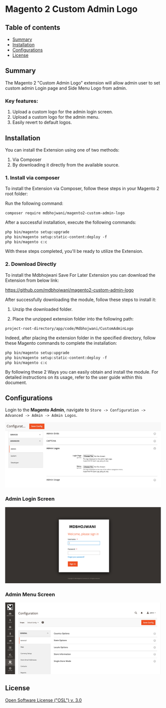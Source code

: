 # Magento 2 Custom Admin Logo

## Table of contents

- [Summary](#summary)
- [Installation](#installation)
- [Configurations](#configurations)
- [License](#license)

## Summary

The Magento 2 "Custom Admin Logo" extension will allow admin user to set custom admin Login page and Side Menu Logo from admin.

### Key features:
1. Upload a custom logo for the admin login screen.
2. Upload a custom logo for the admin menu.
3. Easily revert to default logos.


## Installation

You can install the Extension using one of two methods:
 1. Via Composer 
 2. By downloading it directly from the available source.
 
### 1. Install via composer

To install the Extension via Composer, follow these steps in your Magento 2 root folder:

Run the following command:
```shell
composer require mdbhojwani/magento2-custom-admin-logo
```
After a successful installation, execute the following commands:

```shell
php bin/magento setup:upgrade
php bin/magento setup:static-content:deploy -f
php bin/magento c:c
```

With these steps completed, you'll be ready to utilize the Extension.

### 2. Download Directly

To install the Mdbhojwani Save For Later Extension you can download the Extension from below link:

https://github.com/mdbhojwani/magento2-custom-admin-logo

After successfully downloading the module, follow these steps to install it:

1. Unzip the downloaded folder.

2. Place the unzipped extension folder into the following path:

```shell
project-root-directory/app/code/Mdbhojwani/CustomAdminLogo
```

Indeed, after placing the extension folder in the specified directory, follow these Magento commands to complete the installation:
```shell
php bin/magento setup:upgrade
php bin/magento setup:static-content:deploy -f
php bin/magento c:c
```

By following these 2 Ways you can easily obtain and install the module. For detailed instructions on its usage, refer to the user guide within this document.


## Configurations

Login to the **Magento Admin**, navigate to ` Store -> Configuration -> Advanced -> Admin -> Admin Logos `.

<div>
    <img src="./media/1.png" alt="Admin Logos Configuration">
</div>

### Admin Login Screen
<div>
    <img src="./media/2.png" alt="Admin Login Screen">
</div>

### Admin Menu Screen
<div>
    <img src="./media/3.png" alt="Admin Menu Screen">
</div>


## License

[Open Software License ("OSL") v. 3.0](https://opensource.org/license/osl-3-0-php)


